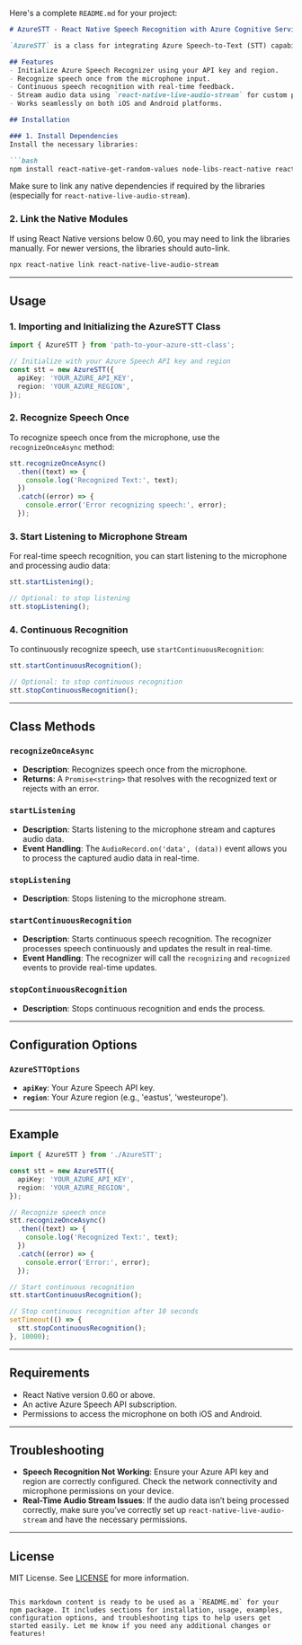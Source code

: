 Here's a complete `README.md` for your project:

```markdown
# AzureSTT - React Native Speech Recognition with Azure Cognitive Services

`AzureSTT` is a class for integrating Azure Speech-to-Text (STT) capabilities into your React Native application using the Microsoft Cognitive Services Speech SDK and `react-native-live-audio-stream`. This package helps you recognize speech from a microphone stream and process it in real-time.

## Features
- Initialize Azure Speech Recognizer using your API key and region.
- Recognize speech once from the microphone input.
- Continuous speech recognition with real-time feedback.
- Stream audio data using `react-native-live-audio-stream` for custom processing.
- Works seamlessly on both iOS and Android platforms.

## Installation

### 1. Install Dependencies
Install the necessary libraries:

```bash
npm install react-native-get-random-values node-libs-react-native react-native-live-audio-stream microsoft-cognitiveservices-speech-sdk
```

Make sure to link any native dependencies if required by the libraries (especially for `react-native-live-audio-stream`).

### 2. Link the Native Modules
If using React Native versions below 0.60, you may need to link the libraries manually. For newer versions, the libraries should auto-link.

```bash
npx react-native link react-native-live-audio-stream
```

---

## Usage

### 1. Importing and Initializing the AzureSTT Class

```typescript
import { AzureSTT } from 'path-to-your-azure-stt-class';

// Initialize with your Azure Speech API key and region
const stt = new AzureSTT({
  apiKey: 'YOUR_AZURE_API_KEY',
  region: 'YOUR_AZURE_REGION',
});
```

### 2. Recognize Speech Once
To recognize speech once from the microphone, use the `recognizeOnceAsync` method:

```typescript
stt.recognizeOnceAsync()
  .then((text) => {
    console.log('Recognized Text:', text);
  })
  .catch((error) => {
    console.error('Error recognizing speech:', error);
  });
```

### 3. Start Listening to Microphone Stream
For real-time speech recognition, you can start listening to the microphone and processing audio data:

```typescript
stt.startListening();

// Optional: to stop listening
stt.stopListening();
```

### 4. Continuous Recognition
To continuously recognize speech, use `startContinuousRecognition`:

```typescript
stt.startContinuousRecognition();

// Optional: to stop continuous recognition
stt.stopContinuousRecognition();
```

---

## Class Methods

### `recognizeOnceAsync`
- **Description**: Recognizes speech once from the microphone.
- **Returns**: A `Promise<string>` that resolves with the recognized text or rejects with an error.

### `startListening`
- **Description**: Starts listening to the microphone stream and captures audio data.
- **Event Handling**: The `AudioRecord.on('data', (data))` event allows you to process the captured audio data in real-time.

### `stopListening`
- **Description**: Stops listening to the microphone stream.

### `startContinuousRecognition`
- **Description**: Starts continuous speech recognition. The recognizer processes speech continuously and updates the result in real-time.
- **Event Handling**: The recognizer will call the `recognizing` and `recognized` events to provide real-time updates.

### `stopContinuousRecognition`
- **Description**: Stops continuous recognition and ends the process.

---

## Configuration Options

### `AzureSTTOptions`
- **`apiKey`**: Your Azure Speech API key.
- **`region`**: Your Azure region (e.g., 'eastus', 'westeurope').

---

## Example

```typescript
import { AzureSTT } from './AzureSTT';

const stt = new AzureSTT({
  apiKey: 'YOUR_AZURE_API_KEY',
  region: 'YOUR_AZURE_REGION',
});

// Recognize speech once
stt.recognizeOnceAsync()
  .then((text) => {
    console.log('Recognized Text:', text);
  })
  .catch((error) => {
    console.error('Error:', error);
  });

// Start continuous recognition
stt.startContinuousRecognition();

// Stop continuous recognition after 10 seconds
setTimeout(() => {
  stt.stopContinuousRecognition();
}, 10000);
```

---

## Requirements
- React Native version 0.60 or above.
- An active Azure Speech API subscription.
- Permissions to access the microphone on both iOS and Android.

---

## Troubleshooting

- **Speech Recognition Not Working**: Ensure your Azure API key and region are correctly configured. Check the network connectivity and microphone permissions on your device.
- **Real-Time Audio Stream Issues**: If the audio data isn’t being processed correctly, make sure you’ve correctly set up `react-native-live-audio-stream` and have the necessary permissions.

---

## License
MIT License. See [LICENSE](LICENSE) for more information.
```

This markdown content is ready to be used as a `README.md` for your npm package. It includes sections for installation, usage, examples, configuration options, and troubleshooting tips to help users get started easily. Let me know if you need any additional changes or features!